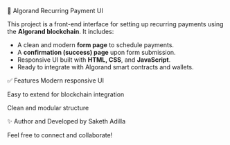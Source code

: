 💸 Algorand Recurring Payment UI

This project is a front-end interface for setting up recurring payments using the **Algorand blockchain**. It includes:

- A clean and modern **form page** to schedule payments.
- A **confirmation (success) page** upon form submission.
- Responsive UI built with **HTML, CSS**, and **JavaScript**.
- Ready to integrate with Algorand smart contracts and wallets.

✅ Features
Modern responsive UI

Easy to extend for blockchain integration

Clean and modular structure

✨ Author and
Developed by Saketh Adilla

Feel free to connect and collaborate!
